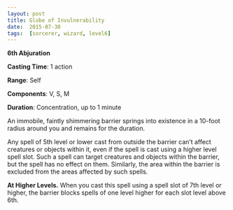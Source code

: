 ```yaml
---
layout: post
title: Globe of Invulnerability
date:  2015-07-30
tags:  [sorcerer, wizard, level6]
---
```


**6th Abjuration**

**Casting Time**: 1 action

**Range**: Self

**Components**: V, S, M

**Duration**: Concentration, up to 1 minute

An immobile, faintly shimmering barrier springs into existence in a 10-foot radius around you and remains for the duration.

Any spell of 5th level or lower cast from outside the barrier can’t affect creatures or objects within it, even if the spell is cast using a higher level spell slot. Such a spell can target creatures and objects within the barrier, but the spell has no effect on them. Similarly, the area within the barrier is excluded from the areas affected by such spells.

**At Higher Levels.** When you cast this spell using a spell slot of 7th level or higher, the barrier blocks spells of one level higher for each slot level above 6th.
